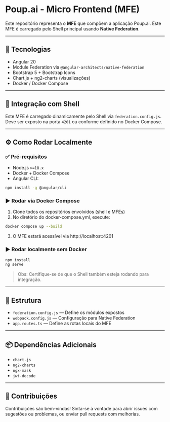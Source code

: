 # Poup.ai - Micro Frontend (MFE)

Este repositório representa o **MFE** que compõem a aplicação Poup.ai. Este MFE é carregado pelo Shell principal usando **Native Federation**.

---

## 🚀 Tecnologias

- Angular 20
- Module Federation via `@angular-architects/native-federation`
- Bootstrap 5 + Bootstrap Icons
- Chart.js + ng2-charts (visualizações)
- Docker / Docker Compose

---

## 🧩 Integração com Shell

Este MFE é carregado dinamicamente pelo Shell via `federation.config.js`.  
Deve ser exposto na porta `4201` ou conforme definido no Docker Compose.

---

## ⚙️ Como Rodar Localmente

### ✅ Pré-requisitos

- Node.js `>=18.x`
- Docker + Docker Compose
- Angular CLI:

```bash
npm install -g @angular/cli
```

### ▶️ Rodar via Docker Compose
1. Clone todos os repositórios envolvidos (shell e MFEs)
2. No diretório do docker-compose.yml, execute:
```bash
docker compose up --build
```
3. O MFE estará acessível via http://localhost:4201

### ▶️ Rodar localmente sem Docker
```bash
npm install
ng serve
```
> Obs: Certifique-se de que o Shell também esteja rodando para integração.
---
## 📁 Estrutura
- `federation.config.js` — Define os módulos expostos
- `webpack.config.js` — Configuração para Native Federation
- `app.routes.ts` — Define as rotas locais do MFE
---
## 📦 Dependências Adicionais
- `chart.js`
- `ng2-charts`
- `ngx-mask`
- `jwt-decode`

---

## 🤝 Contribuições
Contribuições são bem-vindas!
Sinta-se à vontade para abrir issues com sugestões ou problemas, ou enviar pull requests com melhorias.
















